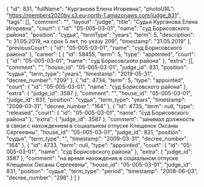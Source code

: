 {
    "id": 831,
    "fullName": "Курганова Елена Игоревна",
    "photoURL": "https://members2020by.s3.eu-north-1.amazonaws.com/judge_831",
    "tags": [],
    "comment": "",
    "layout": "judge",
    "title": "Судья Курганова Елена Игоревна",
    "court": {
        "id": "05-005-03-01",
        "name": "суд Борисовского района",
        "position": "судья",
        "termType": "years",
        "term": 5,
        "description": "c 31.05.2019, на срок 5 лет, по указу 209",
        "timestamp": "31.05.2019"
    },
    "previousCourt": {
        "id": "05-005-03-01",
        "name": "суд Борисовского района"
    },
    "career": [
        {
            "id": 58455,
            "term": 5,
            "type": "appointed",
            "court": {
                "id": "05-005-03-01",
                "name": "суд Борисовского района"
            },
            "extra": [],
            "comment": "",
            "house_id": "05-005-03-01",
            "judge_id": 831,
            "position": "судья",
            "term_type": "years",
            "timestamp": "2019-05-31",
            "decree_number": "209"
        },
        {
            "id": 4734,
            "term": 5,
            "type": "appointed",
            "court": {
                "id": "05-005-03-01",
                "name": "суд Борисовского района"
            },
            "extra": {
                "judge_id": 3587
            },
            "comment": "",
            "house_id": "05-005-03-01",
            "judge_id": 831,
            "position": "судья",
            "term_type": "years",
            "timestamp": "2009-03-31",
            "decree_number": "164"
        },
        {
            "id": 4735,
            "term": null,
            "type": "released",
            "court": {
                "id": "05-005-03-01",
                "name": "суд Борисовского района"
            },
            "extra": {
                "judge_id": 3587
            },
            "comment": "занимал должность в связи с нахождением в социальном отпуске Клещенок Оксаны Сергеевны",
            "house_id": "05-005-03-01",
            "judge_id": 831,
            "position": "судья",
            "term_type": "",
            "timestamp": "2009-03-31",
            "decree_number": "164"
        },
        {
            "id": 4733,
            "term": null,
            "type": "appointed",
            "court": {
                "id": "05-005-03-01",
                "name": "суд Борисовского района"
            },
            "extra": {
                "judge_id": 3587
            },
            "comment": "на время нахождения в социальном отпуске Клещенок Оксаны Сергеевны",
            "house_id": "05-005-03-01",
            "judge_id": 831,
            "position": "судья",
            "term_type": "period",
            "timestamp": "2008-06-03",
            "decree_number": "298"
        }
    ]
}
